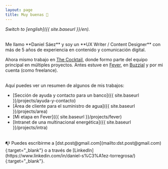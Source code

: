 ```yaml
---
layout: page
title: Muy buenas 👋
---
```



*Switch to [english]({{ site.baseurl }}/en).*

<br>
Me llamo **Daniel Sáez** y soy un **UX Writer / Content Designer** con más de 5 años de experiencia en contenido y comunicación digital. 

Ahora mismo trabajo en [The Cocktail](https://the-cocktail.com), donde formo parte del equipo principal en múltiples proyectos. Antes estuve en [Fever](https://feverup.com/), en [Buzzial](https://buzzial.com/) y por mi cuenta (como freelance).

<br>
Aquí puedes ver un resumen de algunos de mis trabajos:

- [Sección de ayuda y contacto para un banco]({{ site.baseurl }}/projects/ayuda-y-contacto)
- [Área de cliente para el suministro de agua]({{ site.baseurl }}/projects/area)
- [Mi etapa en Fever]({{ site.baseurl }}/projects/fever)
- [Intranet de una multinacional energética]({{ site.baseurl }}/projects/intra)

<br>
📭 Puedes escribirme a [dst.post@gmail.com](mailto:dst.post@gmail.com){:target="_blank"} o a través de [LinkedIn](https://www.linkedin.com/in/daniel-s%C3%A1ez-torregrosa/){:target="_blank"}.


